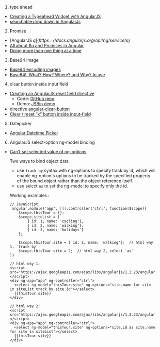 1. type ahead
- [Creating a Typeahead Widget with AngularJS](https://www.sitepoint.com/creating-a-typeahead-widget-with-angularjs/)
- [searchable drop down in AngularJs](https://stackoverflow.com/questions/39524657/searchable-drop-down-in-angularjs)

2. Promise
- [AngularJS $q](https://docs.angularjs.org/api/ng/service/$q)
- [All about $q and Promises in Angular](https://toddmotto.com/promises-angular-q)
- [Doing more than one thing at a time](https://chariotsolutions.com/blog/post/angularjs-corner-using-promises-q-handle-asynchronous-calls/)

3. Base64 image
- [Base64 encoding images](https://varvy.com/pagespeed/base64-images.html)
- [Base64!! What? How? Where? and Why? to use](http://resource-guru.com/html-css/web-design-code-snippepts/base64-what-how-where-and-why-use/)

4. clear button inside input field
- [Creating an AngularJS reset field directive](http://softwareninjaneer.com/blog/creating-an-angularjs-reset-field-directive/)
  - Code: [GitHub repo](https://github.com/amageed/angular-resetfield)
  - Demo: [JSBin demo](http://jsbin.com/OgogiwEV/22/edit?html,css,js,output)
- directive [angular-clear-button](http://ngmodules.org/modules/angular-clear-button)  
- [Clear / reset “x” button inside input-field](http://www.milosev.com/88-css/396-clear-reset-x-button-inside-input-field.html)

5. Datepicker
- [Angular Datetime Picker](https://dalelotts.github.io/angular-bootstrap-datetimepicker/)

6. AngularJS select-option ng-model binding
- [Can't set selected value of ng-options](https://stackoverflow.com/questions/27514267/cant-set-selected-value-of-ng-options)
  
  Two ways to bind object data.
  - use `track by` syntax with ng-options to specify track by id, which will enable ng-option's options to be tracked by the specified property of the bound object rather than the object reference itself.
  - use select `as` to set the ng-model to specify only the id.
  
  Working examples :
  ```
  // JavaScript
   angular.module('app', []).controller('ctrl', function($scope){
      $scope.thisTour = {};
      $scope.siteList = [
          { id: 1, name: 'cycling'},
          { id: 2, name: 'walking'},
          { id: 3, name: 'holidays'}
      ];

      $scope.thisTour.site = { id: 2, name: 'walking'};  // html way 1, `track by`
      $scope.thisTour.site = 2;  // html way 2, select `as`
  })
  
  // html way 1: 
  <script src="https://ajax.googleapis.com/ajax/libs/angularjs/1.2.23/angular.min.js"></script>
  <div ng-app="app" ng-controller="ctrl">
    <select ng-model="thisTour.site" ng-options="site.name for site in siteList track by site.id"></select>
    {{thisTour.site}}
  </div>
  
  // html way 2:
  <script src="https://ajax.googleapis.com/ajax/libs/angularjs/1.2.23/angular.min.js"></script>
  <div ng-app="app" ng-controller="ctrl">
    <select ng-model="thisTour.site" ng-options="site.id as site.name for site in siteList"></select>
    {{thisTour.site}}
  </div>  
  ```
